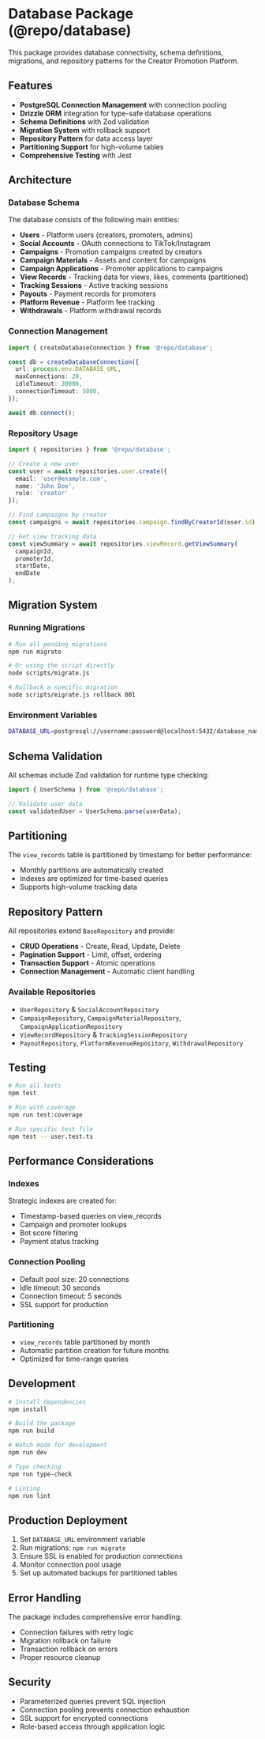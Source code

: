 # Database Package (@repo/database)

This package provides database connectivity, schema definitions, migrations, and repository patterns for the Creator Promotion Platform.

## Features

- **PostgreSQL Connection Management** with connection pooling
- **Drizzle ORM** integration for type-safe database operations
- **Schema Definitions** with Zod validation
- **Migration System** with rollback support
- **Repository Pattern** for data access layer
- **Partitioning Support** for high-volume tables
- **Comprehensive Testing** with Jest

## Architecture

### Database Schema

The database consists of the following main entities:

- **Users** - Platform users (creators, promoters, admins)
- **Social Accounts** - OAuth connections to TikTok/Instagram
- **Campaigns** - Promotion campaigns created by creators
- **Campaign Materials** - Assets and content for campaigns
- **Campaign Applications** - Promoter applications to campaigns
- **View Records** - Tracking data for views, likes, comments (partitioned)
- **Tracking Sessions** - Active tracking sessions
- **Payouts** - Payment records for promoters
- **Platform Revenue** - Platform fee tracking
- **Withdrawals** - Platform withdrawal records

### Connection Management

```typescript
import { createDatabaseConnection } from '@repo/database';

const db = createDatabaseConnection({
  url: process.env.DATABASE_URL,
  maxConnections: 20,
  idleTimeout: 30000,
  connectionTimeout: 5000,
});

await db.connect();
```

### Repository Usage

```typescript
import { repositories } from '@repo/database';

// Create a new user
const user = await repositories.user.create({
  email: 'user@example.com',
  name: 'John Doe',
  role: 'creator'
});

// Find campaigns by creator
const campaigns = await repositories.campaign.findByCreatorId(user.id);

// Get view tracking data
const viewSummary = await repositories.viewRecord.getViewSummary(
  campaignId,
  promoterId,
  startDate,
  endDate
);
```

## Migration System

### Running Migrations

```bash
# Run all pending migrations
npm run migrate

# Or using the script directly
node scripts/migrate.js

# Rollback a specific migration
node scripts/migrate.js rollback 001
```

### Environment Variables

```bash
DATABASE_URL=postgresql://username:password@localhost:5432/database_name
```

## Schema Validation

All schemas include Zod validation for runtime type checking:

```typescript
import { UserSchema } from '@repo/database';

// Validate user data
const validatedUser = UserSchema.parse(userData);
```

## Partitioning

The `view_records` table is partitioned by timestamp for better performance:

- Monthly partitions are automatically created
- Indexes are optimized for time-based queries
- Supports high-volume tracking data

## Repository Pattern

All repositories extend `BaseRepository` and provide:

- **CRUD Operations** - Create, Read, Update, Delete
- **Pagination Support** - Limit, offset, ordering
- **Transaction Support** - Atomic operations
- **Connection Management** - Automatic client handling

### Available Repositories

- `UserRepository` & `SocialAccountRepository`
- `CampaignRepository`, `CampaignMaterialRepository`, `CampaignApplicationRepository`
- `ViewRecordRepository` & `TrackingSessionRepository`
- `PayoutRepository`, `PlatformRevenueRepository`, `WithdrawalRepository`

## Testing

```bash
# Run all tests
npm test

# Run with coverage
npm run test:coverage

# Run specific test file
npm test -- user.test.ts
```

## Performance Considerations

### Indexes

Strategic indexes are created for:
- Timestamp-based queries on view_records
- Campaign and promoter lookups
- Bot score filtering
- Payment status tracking

### Connection Pooling

- Default pool size: 20 connections
- Idle timeout: 30 seconds
- Connection timeout: 5 seconds
- SSL support for production

### Partitioning

- `view_records` table partitioned by month
- Automatic partition creation for future months
- Optimized for time-range queries

## Development

```bash
# Install dependencies
npm install

# Build the package
npm run build

# Watch mode for development
npm run dev

# Type checking
npm run type-check

# Linting
npm run lint
```

## Production Deployment

1. Set `DATABASE_URL` environment variable
2. Run migrations: `npm run migrate`
3. Ensure SSL is enabled for production connections
4. Monitor connection pool usage
5. Set up automated backups for partitioned tables

## Error Handling

The package includes comprehensive error handling:

- Connection failures with retry logic
- Migration rollback on failure
- Transaction rollback on errors
- Proper resource cleanup

## Security

- Parameterized queries prevent SQL injection
- Connection pooling prevents connection exhaustion
- SSL support for encrypted connections
- Role-based access through application logic